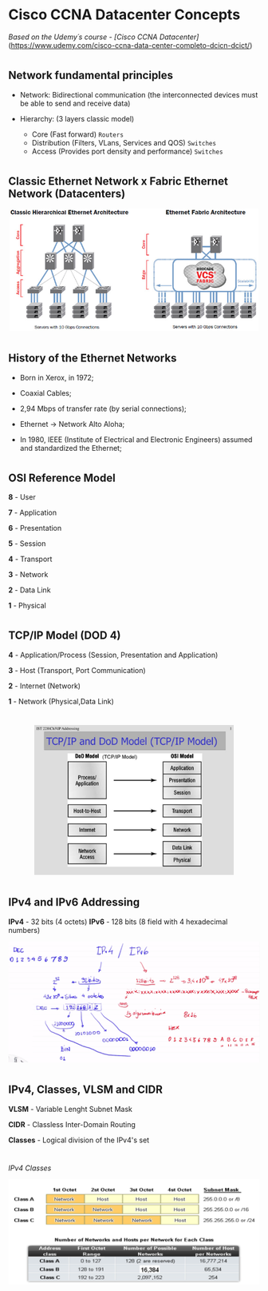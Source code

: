 # Cisco CCNA Datacenter Concepts

*Based on the Udemy´s course - [Cisco CCNA Datacenter]* (https://www.udemy.com/cisco-ccna-data-center-completo-dcicn-dcict/)

#

## Network fundamental principles

- Network: Bidirectional communication (the interconnected devices must be able to send and receive data)

- Hierarchy: (3 layers classic model)
  - Core (Fast forward) `Routers`
  - Distribution (Filters, VLans, Services and QOS) `Switches`
  - Access (Provides port density and performance) `Switches`

#

## Classic Ethernet Network x Fabric Ethernet Network (Datacenters)

<p align="center"><img src="images/ethernet-fabric-architecture.jpg" width="500px"></p>

#

## History of the Ethernet Networks

- Born in Xerox, in 1972;

- Coaxial Cables;

- 2,94 Mbps of transfer rate (by serial connections);

- Ethernet -> Network Alto Aloha;

- In 1980, IEEE (Institute of Electrical and Electronic Engineers) assumed and standardized the Ethernet;

#

## OSI Reference Model

**8** - User

**7** - Application

**6** - Presentation

**5** - Session

**4** - Transport

**3** - Network

**2** - Data Link

**1** - Physical

#

## TCP/IP Model (DOD 4)

**4** - Application/Process (Session, Presentation and Application)

**3** - Host (Transport, Port Communication)

**2** - Internet (Network)

**1** - Network (Physical,Data Link)

#

<p align="center"><img src="images/tcp-dod.jpg" width="400px"></p>

#

## IPv4 and IPv6 Addressing

**IPv4** - 32 bits (4 octets)
**IPv6** - 128 bits (8 field with 4 hexadecimal numbers)

<p align="center"><img src="images/ipv4-ipv6.png" width="600px"></p>

#

## IPv4, Classes, VLSM and CIDR

**VLSM** - Variable Lenght Subnet Mask

**CIDR** - Classless Inter-Domain Routing

**Classes** - Logical division of the IPv4's set

#

_IPv4 Classes_

<p align="center"><img src="images/ipv4-classes.png" width="600px"></p>
